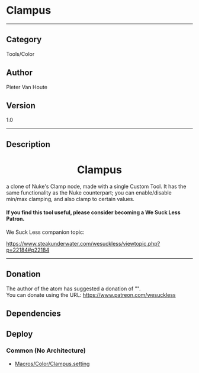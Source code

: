 # Clampus
___

## Category
Tools/Color

## Author
Pieter Van Houte

## Version
1.0

___

## Description
<h1><center>Clampus</center></h1>

<p>a clone of Nuke's Clamp node, made with a single Custom Tool. It has the same functionality as the Nuke counterpart; you can enable/disable min/max clamping, and also clamp to certain values.</p>
<h4>If you find this tool useful, please consider becoming a We Suck Less Patron.</h4>
<p>We Suck Less companion topic:


<a href="https://www.steakunderwater.com/wesuckless/viewtopic.php?p=22184#p22184">https://www.steakunderwater.com/wesuckless/viewtopic.php?p=22184#p22184</a></p>

___

## Donation
The author of the atom has suggested a donation of "".  
You can donate using the URL: <a href="https://www.patreon.com/wesuckless" class="button">https://www.patreon.com/wesuckless</a>
## Dependencies

## Deploy

### Common (No Architecture)

<ul>
<li><a href="https://gitlab.com/WeSuckLess/Reactor/-/blob/master/Atoms/com.PieterVanHoute.Clampus/Macros/Color/Clampus.setting?ref_type=heads">Macros/Color/Clampus.setting</a></li>
</ul>
